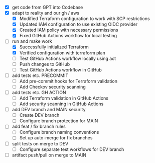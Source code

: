 - [x] get code from GPT into Codebase
- [x] adapt to reality and our gh / aws
  - [x] Modified Terraform configuration to work with SCP restrictions
  - [x] Updated IAM configuration to use existing OIDC provider
  - [x] Created IAM policy with necessary permissions
  - [x] Fixed GitHub Actions workflow for local testing
- [ ] run and make work
  - [x] Successfully initialized Terraform
  - [x] Verified configuration with terraform plan
  - [ ] Test GitHub Actions workflow locally using act
  - [ ] Push changes to GitHub
  - [ ] Test GitHub Actions workflow in GitHub
- [ ] add tests etc. PRECOMMIT
  - [ ] Add pre-commit hooks for Terraform validation
  - [ ] Add Checkov security scanning
- [ ] add tests etc. GH ACTION
  - [ ] Add Terraform validation in GitHub Actions
  - [ ] Add security scanning in GitHub Actions
- [ ] add DEV branch and MAIN security
  - [ ] Create DEV branch
  - [ ] Configure branch protection for MAIN
- [ ] add feat / fix branch rules
  - [ ] Configure branch naming conventions
  - [ ] Set up auto-merge for fix branches
- [ ] split tests on merge to DEV
  - [ ] Configure separate test workflows for DEV branch
- [ ] artifact push/pull on merge to MAIN
